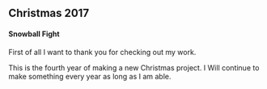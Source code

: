 ##  Christmas 2017

#### Snowball Fight
First of all I want to thank you for checking out my work.

This is the fourth year of making a new Christmas project. I Will continue to make something every year as long as I am able.
